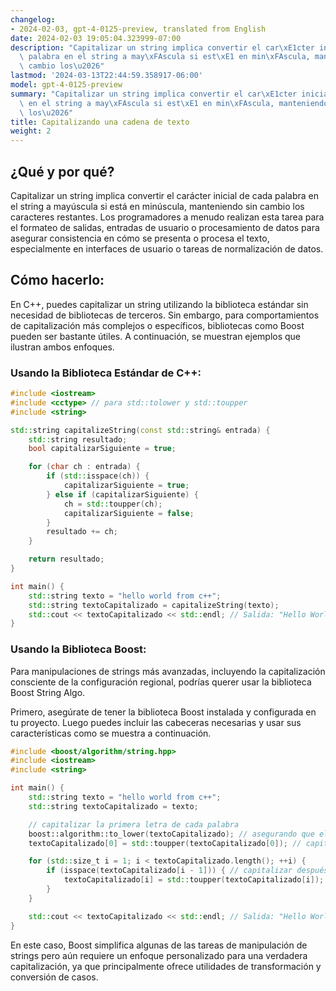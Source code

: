 ```yaml
---
changelog:
- 2024-02-03, gpt-4-0125-preview, translated from English
date: 2024-02-03 19:05:04.323999-07:00
description: "Capitalizar un string implica convertir el car\xE1cter inicial de cada\
  \ palabra en el string a may\xFAscula si est\xE1 en min\xFAscula, manteniendo sin\
  \ cambio los\u2026"
lastmod: '2024-03-13T22:44:59.358917-06:00'
model: gpt-4-0125-preview
summary: "Capitalizar un string implica convertir el car\xE1cter inicial de cada palabra\
  \ en el string a may\xFAscula si est\xE1 en min\xFAscula, manteniendo sin cambio\
  \ los\u2026"
title: Capitalizando una cadena de texto
weight: 2
---
```


## ¿Qué y por qué?
Capitalizar un string implica convertir el carácter inicial de cada palabra en el string a mayúscula si está en minúscula, manteniendo sin cambio los caracteres restantes. Los programadores a menudo realizan esta tarea para el formateo de salidas, entradas de usuario o procesamiento de datos para asegurar consistencia en cómo se presenta o procesa el texto, especialmente en interfaces de usuario o tareas de normalización de datos.

## Cómo hacerlo:
En C++, puedes capitalizar un string utilizando la biblioteca estándar sin necesidad de bibliotecas de terceros. Sin embargo, para comportamientos de capitalización más complejos o específicos, bibliotecas como Boost pueden ser bastante útiles. A continuación, se muestran ejemplos que ilustran ambos enfoques.

### Usando la Biblioteca Estándar de C++:

```cpp
#include <iostream>
#include <cctype> // para std::tolower y std::toupper
#include <string>

std::string capitalizeString(const std::string& entrada) {
    std::string resultado;
    bool capitalizarSiguiente = true;

    for (char ch : entrada) {
        if (std::isspace(ch)) {
            capitalizarSiguiente = true;
        } else if (capitalizarSiguiente) {
            ch = std::toupper(ch);
            capitalizarSiguiente = false;
        }
        resultado += ch;
    }

    return resultado;
}

int main() {
    std::string texto = "hello world from c++";
    std::string textoCapitalizado = capitalizeString(texto);
    std::cout << textoCapitalizado << std::endl; // Salida: "Hello World From C++"
}
```

### Usando la Biblioteca Boost:

Para manipulaciones de strings más avanzadas, incluyendo la capitalización consciente de la configuración regional, podrías querer usar la biblioteca Boost String Algo.

Primero, asegúrate de tener la biblioteca Boost instalada y configurada en tu proyecto. Luego puedes incluir las cabeceras necesarias y usar sus características como se muestra a continuación.

```cpp
#include <boost/algorithm/string.hpp>
#include <iostream>
#include <string>

int main() {
    std::string texto = "hello world from c++";
    std::string textoCapitalizado = texto;

    // capitalizar la primera letra de cada palabra
    boost::algorithm::to_lower(textoCapitalizado); // asegurando que el string esté en minúscula
    textoCapitalizado[0] = std::toupper(textoCapitalizado[0]); // capitalizar el primer carácter

    for (std::size_t i = 1; i < textoCapitalizado.length(); ++i) {
        if (isspace(textoCapitalizado[i - 1])) { // capitalizar después de un espacio
            textoCapitalizado[i] = std::toupper(textoCapitalizado[i]);
        }
    }

    std::cout << textoCapitalizado << std::endl; // Salida: "Hello World From C++"
}
```

En este caso, Boost simplifica algunas de las tareas de manipulación de strings pero aún requiere un enfoque personalizado para una verdadera capitalización, ya que principalmente ofrece utilidades de transformación y conversión de casos.
